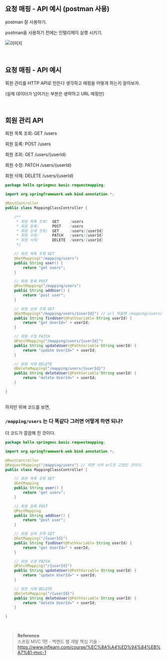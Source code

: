 ## 요청 매핑 - API 예시 (postman 사용)

postman 잘 사용하기.

postman을 사용하기 전에는 인텔리제이 실행 시키기.

![이미지](/programming/img/서49.PNG)

<br/>

## 요청 매핑 - API 예시

회원 관리를 HTTP API로 만든다 생각하고 매핑을 어떻게 하는지 알아보자.

(실제 데이터가 넘어가는 부분은 생략하고 URL 매핑만)

<br/>

## 회원 관리 API

회원 목록 조회: GET /users

회원 등록: POST /users

회원 조회: GET /users/{userId}

회원 수정: PATCH /users/{userId}

회원 삭제: DELETE /users/{userId}


```java
package hello.springmvc.basic.requestmapping;

import org.springframework.web.bind.annotation.*;

@RestController
public class MappingClassController {

    /**
     * 회원 목록 조회:  GET     /users
     * 회원 등록:      POST    /users
     * 회원 상세 조회:  GET     /users/{userId}
     * 회원 수정:      PATCH   /users/{userId}
     * 회원 삭제:      DELETE  /users/{userId}
     */

    // 회원 목록 조회 GET
    @GetMapping("/mapping/users")
    public String user() {
        return "get users";
    }

    // 회원 등록 POST
    @PostMapping("/mapping/users")
    public String addUser() {
        return "post user";
    }

    // 회원 상세 조회 GET
    @GetMapping("/mapping/users/{userId}") // url 적을땐 /mapping/users/userA 이런식으로 적어야 한다.
    public String findUser(@PathVariable String userId) {
        return "get UserId=" + userId;
    }

    // 회원 수정 PATCH
    @PatchMapping("/mapping/users/{userId}")
    public String updateUser(@PathVariable String userId) {
        return "update UserId=" + userId;
    }

    // 회원 삭제 DELETE
    @DeleteMapping("/mapping/users/{userId}")
    public String deleteUser(@PathVariable String userId) {
        return "delete UserId=" + userId;
    }

}
```

<br/>하지만 위에 코드를 보면,

### `/mapping/users` 는 다 똑같다 그러면 어떻게 하면 되냐?

더 코드가 깔끔해 진 것이다.

```java
package hello.springmvc.basic.requestmapping;

import org.springframework.web.bind.annotation.*;

@RestController
@RequestMapping("/mapping/users") // 하면 시작 url은 고정인 것이다.
public class MappingClassController {

    // 회원 목록 조회 GET
    @GetMapping
    public String user() {
        return "get users";
    }

    // 회원 등록 POST
    @PostMapping
    public String addUser() {
        return "post user";
    }

    // 회원 상세 조회 GET
    @GetMapping("/{userId}")
    public String findUser(@PathVariable String userId) {
        return "get UserId=" + userId;
    }

    // 회원 수정 PATCH
    @PatchMapping("/{userId}")
    public String updateUser(@PathVariable String userId) {
        return "update UserId=" + userId;
    }

    // 회원 삭제 DELETE
    @DeleteMapping("/{userId}")
    public String deleteUser(@PathVariable String userId) {
        return "delete UserId=" + userId;
    }

}
```

<br/>

>**Reference** <br/>스프링 MVC 1편 - 백엔드 웹 개발 핵심 기술 - https://www.inflearn.com/course/%EC%8A%A4%ED%94%84%EB%A7%81-mvc-1

